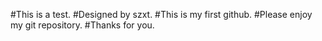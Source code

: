 #This is a test.
#Designed by szxt.
#This is my first github.
#Please enjoy my git repository.
#Thanks for you.
